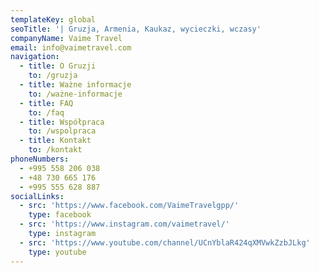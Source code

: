 ```yaml
---
templateKey: global
seoTitle: '| Gruzja, Armenia, Kaukaz, wycieczki, wczasy'
companyName: Vaime Travel
email: info@vaimetravel.com
navigation:
  - title: O Gruzji
    to: /gruzja
  - title: Ważne informacje
    to: /ważne-informacje
  - title: FAQ
    to: /faq
  - title: Współpraca
    to: /wspolpraca
  - title: Kontakt
    to: /kontakt
phoneNumbers:
  - +995 558 206 038
  - +48 730 665 176
  - +995 555 628 887
socialLinks:
  - src: 'https://www.facebook.com/VaimeTravelgpp/'
    type: facebook
  - src: 'https://www.instagram.com/vaimetravel/'
    type: instagram
  - src: 'https://www.youtube.com/channel/UCnYblaR424qXMVwkZzbJLkg'
    type: youtube
---
```


